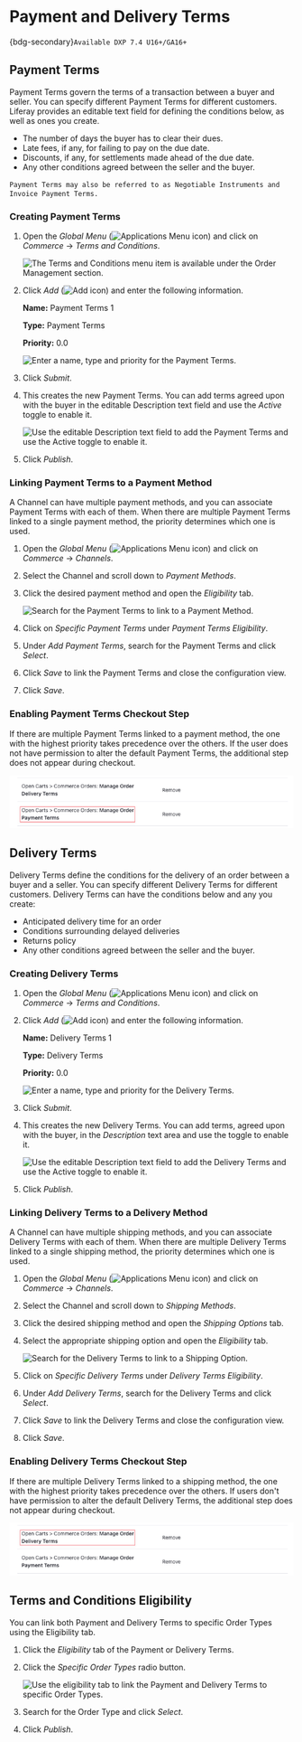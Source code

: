# Payment and Delivery Terms

{bdg-secondary}`Available DXP 7.4 U16+/GA16+`

## Payment Terms

Payment Terms govern the terms of a transaction between a buyer and seller. You can specify different Payment Terms for different customers. Liferay provides an editable text field for defining the conditions below, as well as ones you create. 

* The number of days the buyer has to clear their dues.
* Late fees, if any, for failing to pay on the due date.
* Discounts, if any, for settlements made ahead of the due date.
* Any other conditions agreed between the seller and the buyer.

```{note}
Payment Terms may also be referred to as Negotiable Instruments and Invoice Payment Terms.
```

### Creating Payment Terms

1. Open the *Global Menu* (![Applications Menu icon](../../images/icon-applications-menu.png)) and click on *Commerce* &rarr; *Terms and Conditions*.

    ![The Terms and Conditions menu item is available under the Order Management section.](./payment-and-delivery-terms/images/01.png)

1. Click *Add* (![Add icon](../../images/icon-add.png)) and enter the following information.

   **Name:** Payment Terms 1

   **Type:** Payment Terms

   **Priority:** 0.0

   ![Enter a name, type and priority for the Payment Terms.](./payment-and-delivery-terms/images/02.png)

1. Click *Submit*.

1. This creates the new Payment Terms. You can add terms agreed upon with the buyer in the editable Description text field and use the *Active* toggle to enable it.

   ![Use the editable Description text field to add the Payment Terms and use the Active toggle to enable it.](./payment-and-delivery-terms/images/03.png)

1. Click *Publish*.

### Linking Payment Terms to a Payment Method

A Channel can have multiple payment methods, and you can associate Payment Terms with each of them. When there are multiple Payment Terms linked to a single payment method, the priority determines which one is used.

1. Open the *Global Menu* (![Applications Menu icon](../../images/icon-applications-menu.png)) and click on *Commerce* &rarr; *Channels*.

1. Select the Channel and scroll down to *Payment Methods*.

1. Click the desired payment method and open the *Eligibility* tab.

   ![Search for the Payment Terms to link to a Payment Method.](./payment-and-delivery-terms/images/04.png)

1. Click on *Specific Payment Terms* under *Payment Terms Eligibility*.

1. Under *Add Payment Terms*, search for the Payment Terms and click *Select*.

1. Click *Save* to link the Payment Terms and close the configuration view.

1. Click *Save*.

### Enabling Payment Terms Checkout Step

If there are multiple Payment Terms linked to a payment method, the one with the highest priority takes precedence over the others. If the user does not have permission to alter the default Payment Terms, the additional step does not appear during checkout.

![You must have the permission to manage Payment Terms to be able to view and change them during checkout.](./payment-and-delivery-terms/images/05.png)

## Delivery Terms

Delivery Terms define the conditions for the delivery of an order between a buyer and a seller. You can specify different Delivery Terms for different customers. Delivery Terms can have the conditions below and any you create: 

* Anticipated delivery time for an order
* Conditions surrounding delayed deliveries
* Returns policy
* Any other conditions agreed between the seller and the buyer.

### Creating Delivery Terms

1. Open the *Global Menu* (![Applications Menu icon](../../images/icon-applications-menu.png)) and click on *Commerce* &rarr; *Terms and Conditions*.

1. Click *Add* (![Add icon](../../images/icon-add.png)) and enter the following information.

   **Name:** Delivery Terms 1

   **Type:** Delivery Terms

   **Priority:** 0.0

   ![Enter a name, type and priority for the Delivery Terms.](./payment-and-delivery-terms/images/06.png)

1. Click *Submit*.

1. This creates the new Delivery Terms. You can add terms, agreed upon with the buyer, in the *Description* text area and use the toggle to enable it.

   ![Use the editable Description text field to add the Delivery Terms and use the Active toggle to enable it.](./payment-and-delivery-terms/images/07.png)

1. Click *Publish*.

### Linking Delivery Terms to a Delivery Method

A Channel can have multiple shipping methods, and you can associate Delivery Terms with each of them. When there are multiple Delivery Terms linked to a single shipping method, the priority determines which one is used.

1. Open the *Global Menu* (![Applications Menu icon](../../images/icon-applications-menu.png)) and click on *Commerce* &rarr; *Channels*.

1. Select the Channel and scroll down to *Shipping Methods*.

1. Click the desired shipping method and open the *Shipping Options* tab.

1. Select the appropriate shipping option and open the *Eligibility* tab.

   ![Search for the Delivery Terms to link to a Shipping Option.](./payment-and-delivery-terms/images/08.png)

1. Click on *Specific Delivery Terms* under *Delivery Terms Eligibility*.

1. Under *Add Delivery Terms*, search for the Delivery Terms and click *Select*.

1. Click *Save* to link the Delivery Terms and close the configuration view.

1. Click *Save*.

### Enabling Delivery Terms Checkout Step

If there are multiple Delivery Terms linked to a shipping method, the one with the highest priority takes precedence over the others. If users don't have permission to alter the default Delivery Terms, the additional step does not appear during checkout.

![You must have the permission to manage Delivery Terms to be able to view and change them during checkout.](./payment-and-delivery-terms/images/09.png)

## Terms and Conditions Eligibility

You can link both Payment and Delivery Terms to specific Order Types using the Eligibility tab.

1. Click the *Eligibility* tab of the Payment or Delivery Terms.

1. Click the *Specific Order Types* radio button.

   ![Use the eligibility tab to link the Payment and Delivery Terms to specific Order Types.](./payment-and-delivery-terms/images/10.png)

1. Search for the Order Type and click *Select*.

1. Click *Publish*.
